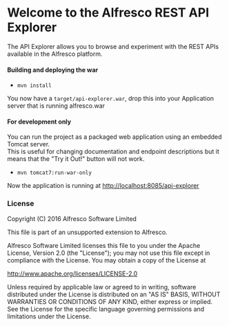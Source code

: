 # Welcome to the Alfresco REST API Explorer

The API Explorer allows you to browse and experiment with the REST APIs available in the Alfresco platform.

#### Building and deploying the war
- `mvn install`

You now have a `target/api-explorer.war`, drop this into your Application server that is running alfresco.war


#### For development only
You can run the project as a packaged web application using an embedded Tomcat server.  
This is useful for changing documentation and endpoint descriptions but it means that the "Try it Out!" button will not work.

- `mvn tomcat7:run-war-only`

Now the application is running at [http://localhost:8085/api-explorer](http://localhost:8085/api-explorer/)

### License
Copyright (C) 2016 Alfresco Software Limited

This file is part of an unsupported extension to Alfresco.

Alfresco Software Limited licenses this file
to you under the Apache License, Version 2.0 (the
"License"); you may not use this file except in compliance
with the License.  You may obtain a copy of the License at

 http://www.apache.org/licenses/LICENSE-2.0

Unless required by applicable law or agreed to in writing,
software distributed under the License is distributed on an
"AS IS" BASIS, WITHOUT WARRANTIES OR CONDITIONS OF ANY
KIND, either express or implied.  See the License for the
specific language governing permissions and limitations
under the License.
